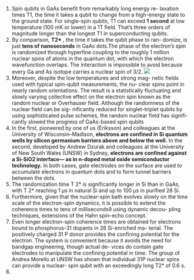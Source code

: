1. Spin qubits in GaAs benefit from remarkably long energy re-
laxation times T1, the time it takes a qubit to change from a
high-energy state to the ground state. For single-spin qubits, T1
can exceed **1 second** at low temperature (100 mK or lower) in
a 1T field. That’s three orders of magnitude longer than the
longest T1 in superconducting qubits.
2. By comparison, **T2\*** , the time it takes the qubit phase to ran-
domize, is just **tens of nanoseconds** in GaAs dots.The phase
of the electron’s spin is randomized through hyperfine coupling to the roughly 1 million nuclear spins of atoms in the quantum dot, with which the electron wavefunction overlaps.
The interaction is impossible to avoid because every Ga and As
isotope carries a nuclear spin of 3/2.
![](../images/2qubitlogicgate.png)
3. Moreover, despite the low temperatures and strong mag-
netic fields used with typical spin-qubit measurements, the nu-
clear spins point in nearly random orientations. The result is a
statistically fluctuating and slowly varying collective effect on
the electron spin known as the random nuclear or Overhauser
field. Although the randomness of the nuclear field can be sig-
nificantly reduced for singlet–triplet qubits by using sophisticated pulse schemes, the random nuclear field has signifi-
cantly slowed the progress of GaAs-based spin qubits
4.  In the
first, pioneered by one of us (Eriksson) and colleagues at the
University of Wisconsin–Madison, **electrons are confined in Si
quantum wells by silicon germanium barriers above and
below the well.** In the second, developed by Andrew Dzurak
and colleagues at the University of New South Wales (UNSW)
in Sydney, **electrons are confined against a Si-SiO2 interface—
as in n-doped metal oxide semiconductor technology.** In both
cases, gate electrodes on the surface are used to accumulate
electrons in quantum dots and to form tunnel barriers between
the dots.
5. The randomization time T 2* is significantly longer in Si than
in GaAs, with T 2* reaching 1 μs in natural Si and up to 100 μs
in purified 28 Si.
6. Furthermore,
given that the nuclear-spin bath evolves slowly on the time
scale of the electron-spin dynamics, it is possible to extend the
coherence times to tens of milliseconds9 using dynamic decou-
pling techniques, extensions of the Hahn spin-echo concept.
7. Even longer electron-spin coherence times are obtained for
electrons bound to phosphorus-31 dopants in 28 Si-enriched ma-
terial. The positively charged 31 P donor provides the confining
potential for the electron. The system is convenient because it
avoids the need for bandgap engineering, though actual de-
vices do contain gate electrodes to manipulate the confining
potential in time. The group of Andrea Morello at UNSW has
shown that individual 31P nuclear spins can provide a nuclear-
spin qubit with an exceedingly long T2* of 0.6 s.
8. 